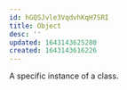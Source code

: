```yaml
---
id: hGQSJvle3VqdvhKqH7SRI
title: Object
desc: ''
updated: 1643143625280
created: 1643143616226
---
```


A specific instance of a class.
